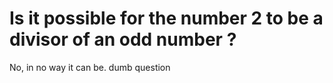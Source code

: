# Is it possible for the number 2 to be a divisor of an odd number ?
No, in no way it can be. dumb question
